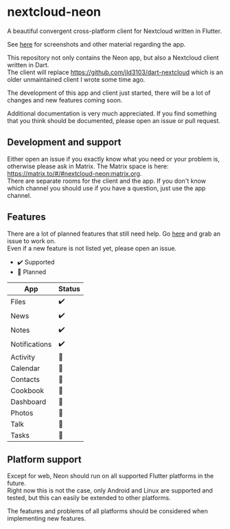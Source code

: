 # nextcloud-neon

A beautiful convergent cross-platform client for Nextcloud written in Flutter.

See [here](packages/neon/README.md) for screenshots and other material regarding the app.

This repository not only contains the Neon app, but also a Nextcloud client written in Dart.  
The client will replace https://github.com/jld3103/dart-nextcloud which is an older unmaintained client I wrote some time ago.  

The development of this app and client just started, there will be a lot of changes and new features coming soon.

Additional documentation is very much appreciated. If you find something that you think should be documented, please open an issue or pull request.

## Development and support

Either open an issue if you exactly know what you need or your problem is, otherwise please ask in Matrix.
The Matrix space is here: https://matrix.to/#/#nextcloud-neon:matrix.org.  
There are separate rooms for the client and the app. If you don't know which channel you should use if you have a question, just use the app channel.

## Features

There are a lot of planned features that still need help. Go [here](https://github.com/jld3103/nextcloud-neon/issues?q=is%3Aopen+is%3Aissue+label%3Afeature) and grab an issue to work on.  
Even if a new feature is not listed yet, please open an issue.

- :heavy_check_mark: Supported
- :rocket: Planned

| App           | Status             |
|---------------|--------------------|
| Files         | :heavy_check_mark: |
| News          | :heavy_check_mark: |
| Notes         | :heavy_check_mark: |
| Notifications | :heavy_check_mark: |
| Activity      | :rocket:           |
| Calendar      | :rocket:           |
| Contacts      | :rocket:           |
| Cookbook      | :rocket:           |
| Dashboard     | :rocket:           |
| Photos        | :rocket:           |
| Talk          | :rocket:           |
| Tasks         | :rocket:           |


## Platform support

Except for web, Neon should run on all supported Flutter platforms in the future.  
Right now this is not the case, only Android and Linux are supported and tested, but this can easily be extended to other platforms.  

The features and problems of all platforms should be considered when implementing new features.
